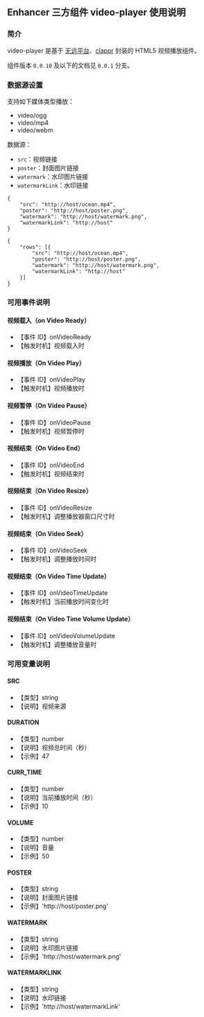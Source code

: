 ## Enhancer 三方组件 video-player 使用说明

### 简介
video-player 是基于 [无远平台][1]、[clappr][2] 封装的 HTML5 视频播放组件。

组件版本 `0.0.10` 及以下的文档见 `0.0.1` 分支。

### 数据源设置
支持如下媒体类型播放：
- video/ogg
- video/mp4
- video/webm

数据源：
- `src`：视频链接
- `poster`：封面图片链接
- `watermark`：水印图片链接
- `watermarkLink`：水印链接

```
{
	"src": "http://host/ocean.mp4",
	"poster": "http://host/poster.png",
	"watermark": "http://host/watermark.png",
	"watermarkLink": "http://host"
}

{
	"rows": [{
		"src": "http://host/ocean.mp4",
		"poster": "http://host/poster.png",
		"watermark": "http://host/watermark.png",
		"watermarkLink": "http://host"
	}]
}
```

### 可用事件说明
#### 视频载入（on Video Ready）
- 【事件 ID】onVideoReady
- 【触发时机】视频载入时

#### 视频播放（On Video Play）
- 【事件 ID】onVideoPlay
- 【触发时机】视频播放时

#### 视频暂停（On Video Pause）
- 【事件 ID】onVideoPause
- 【触发时机】视频暂停时

#### 视频结束（On Video End）
- 【事件 ID】onVideoEnd
- 【触发时机】视频结束时

#### 视频结束（On Video Resize）
- 【事件 ID】onVideoResize
- 【触发时机】调整播放器窗口尺寸时

#### 视频结束（On Video Seek）
- 【事件 ID】onVideoSeek
- 【触发时机】调整播放时间时

#### 视频结束（On Video Time Update）
- 【事件 ID】onVideoTimeUpdate
- 【触发时机】当前播放时间变化时

#### 视频结束（On Video Time Volume Update）
- 【事件 ID】onVideoVolumeUpdate
- 【触发时机】调整播放音量时

### 可用变量说明
#### SRC
- 【类型】string
- 【说明】视频来源

#### DURATION
- 【类型】number
- 【说明】视频总时间（秒）
- 【示例】47

#### CURR_TIME
- 【类型】number
- 【说明】当前播放时间（秒）
- 【示例】10

#### VOLUME
- 【类型】number
- 【说明】音量
- 【示例】50

#### POSTER
- 【类型】string
- 【说明】封面图片链接
- 【示例】'http://host/poster.png'

#### WATERMARK
- 【类型】string
- 【说明】水印图片链接
- 【示例】'http://host/watermark.png'

#### WATERMARKLINK
- 【类型】string
- 【说明】水印链接
- 【示例】'http://host/watermarkLink'

[1]: https://wuyuan.io/
[2]: https://github.com/clappr/clappr